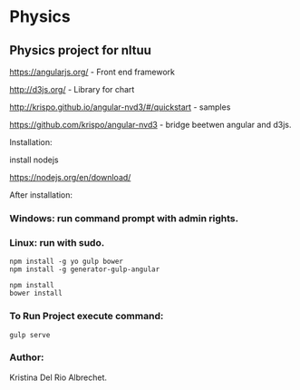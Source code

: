 # Physics
## Physics project for nltuu

https://angularjs.org/ - Front end framework

http://d3js.org/ - Library for chart

http://krispo.github.io/angular-nvd3/#/quickstart - samples

https://github.com/krispo/angular-nvd3 - bridge beetwen angular and d3js.

Installation:

install nodejs

https://nodejs.org/en/download/

After installation:

### Windows: run command prompt with admin rights.
### Linux: run with sudo.
```
npm install -g yo gulp bower
npm install -g generator-gulp-angular
```

```
npm install
bower install
```

### To Run Project execute command:

```
gulp serve
```

### Author:
Kristina Del Rio Albrechet.

